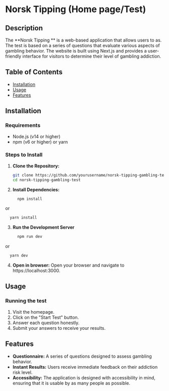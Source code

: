# Norsk Tipping (Home page/Test)

## Description

The **Norsk Tipping ** is a web-based application that allows users to as. The test is based on a series of questions that evaluate various aspects of gambling behavior. The website is built using Next.js and provides a user-friendly interface for visitors to determine their level of gambling addiction.

## Table of Contents

- [Installation](#installation)
- [Usage](#usage)
- [Features](#features)

## Installation

### Requirements

- Node.js (v14 or higher)
- npm (v6 or higher) or yarn

### Steps to Install

1. **Clone the Repository:**
   ```bash
   git clone https://github.com/yourusername/norsk-tipping-gambling-test.git
   cd norsk-tipping-gambling-test
2. **Install Dependencies:**
   ```bash
     npm install
  or
  ```bash
    yarn install
```
3. **Run the Development Server**
   ```bash
     npm run dev
or
  ```bash
    yarn dev
```
4. **Open in browser:** Open your browser and navigate to https://localhost:3000.

## Usage
### Running the test
1. Visit the homepage.
2. Click on the "Start Test" button.
3. Answer each question honestly.
4. Submit your answers to receive your results.

## Features
- **Questionnaire:** A series of questions designed to assess gambling behavior.
- **Instant Results:** Users receive immediate feedback on their addiction risk level.
- **Accessibility:** The application is designed with accessibility in mind, ensuring that it is usable by as many people as possible.
